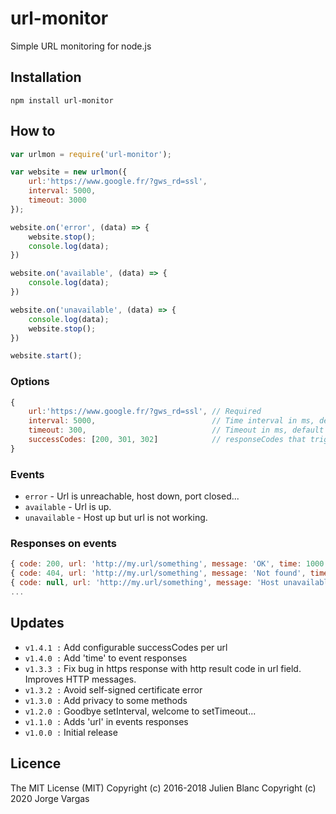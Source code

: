 url-monitor
=============
Simple URL monitoring for node.js

## Installation
```
npm install url-monitor
```

## How to
```javascript
var urlmon = require('url-monitor');

var website = new urlmon({
	url:'https://www.google.fr/?gws_rd=ssl', 
	interval: 5000,
	timeout: 3000
});

website.on('error', (data) => {
	website.stop();
	console.log(data);
})

website.on('available', (data) => {
	console.log(data);
})

website.on('unavailable', (data) => {
	console.log(data);
	website.stop();
})

website.start();
```

### Options
```javascript
{
	url:'https://www.google.fr/?gws_rd=ssl', // Required
	interval: 5000,                          // Time interval in ms, default to 5000
	timeout: 300,                            // Timeout in ms, default to 3000
	successCodes: [200, 301, 302]            // responseCodes that trigger 'available' event
}
```

### Events
- `error` - Url is unreachable, host down, port closed...
- `available` - Url is up.
- `unavailable` - Host up but url is not working.

### Responses on events
```javascript
{ code: 200, url: 'http://my.url/something', message: 'OK', time: 1000 }
{ code: 404, url: 'http://my.url/something', message: 'Not found', time: 1000 }
{ code: null, url: 'http://my.url/something', message: 'Host unavailable', time: 0 }
...
```

## Updates
- `v1.4.1 :` Add configurable successCodes per url
- `v1.4.0 :` Add 'time' to event responses
- `v1.3.3 :` Fix bug in https response with http result code in url field. Improves HTTP messages.
- `v1.3.2 :` Avoid self-signed certificate error
- `v1.3.0 :` Add privacy to some methods
- `v1.2.0 :` Goodbye setInterval, welcome to setTimeout...
- `v1.1.0 :` Adds 'url' in events responses
- `v1.0.0 :` Initial release

## Licence
The MIT License (MIT) 
Copyright (c) 2016-2018 Julien Blanc
Copyright (c) 2020 Jorge Vargas
